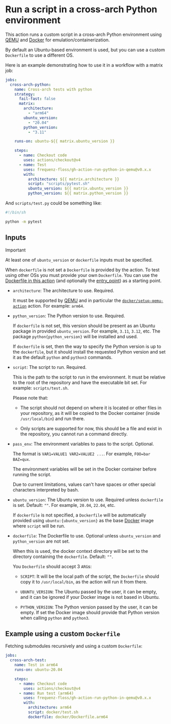 # Run a script in a cross-arch Python environment

This action runs a custom script in a cross-arch Python environment using
[QEMU][qemu] and [Docker][docker] for emulation/containerization.

By default an Ubuntu-based environment is used, but you can use a custom
`Dockerfile` to use a different OS.

Here is an example demonstrating how to use it in a workflow with a matrix job:

```yaml
jobs:
  cross-arch-python:
    name: Cross-arch tests with python
    strategy:
      fail-fast: false
      matrix:
        architecture:
          - "arm64"
        ubuntu_version:
          - "20.04"
        python_version:
          - "3.11"

    runs-on: ubuntu-${{ matrix.ubuntu_version }}

    steps:
      - name: Checkout code
        uses: actions/checkout@v4
      - name: Test
        uses: frequenz-floss/gh-action-run-python-in-qemu@v0.x.x
        with:
          architecture: ${{ matrix.architecture }}
          script: "scripts/pytest.sh"
          ubuntu_version: ${{ matrix.ubuntu_version }}
          python_version: ${{ matrix.python_version }}
```

And `scripts/test.py` could be something like:

```sh
#!/bin/sh

python -m pytest
```

## Inputs

> [!IMPORTANT]
> At least one of `ubuntu_version` or `dockerfile` inputs must be specified.
>
> When `dockerfile` is not set a `Dockerfile` is provided by the action. To
> test using other OSs you must provide your own `Dockerfile`. You can use the
> [Dockerfile in this action](resources/Dockerfile) (and optionally the
> [entry_point](resources/entrypoint)) as a starting point.

* `architecture`: The architecture to use. Required.

  It must be supported by [QEMU][qemu] and in particular the
  [`docker/setup-qemu-action`](https://github.com/docker/setup-qemu-action)
  action. For example: `arm64`.

* `python_version`: The Python version to use. Required.

  If `dockerfile` is not set, this version should be present as an Ubuntu
  package in provided `ubuntu_version`. For example, `3.11`, `3.12`, etc. The
  package `python{python_version}` will be installed and used.

  If `dockerfile` is set, then the way to specify the Python version is
  up to the `dockerfile`, but it should install the requested Python
  version and set it as the default `python` and `python3` commands.

* `script`: The script to run. Required.

  This is the path to the script to run in the environment. It must be relative
  to the root of the repository and have the executable bit set. For example:
  `scripts/test.sh`.

  Please note that:

  * The script should not depend on where it is located or other files in
    your repository, as it will be copied to the Docker container (inside
    `/usr/local/bin`) and run there.
  
  * Only scripts are supported for now, this should be a file and exist in
    the repository, you cannot run a command directly.

* `pass_env`: The environment variables to pass to the script. Optional.

  The format is `VAR1=VALUE1 VAR2=VALUE2 ...`. For example, `FOO=bar BAZ=qux`.

  The environment variables will be set in the Docker container before running
  the script.

  Due to current limitations, values can't have spaces or other special
  characters interpreted by bash.

* `ubuntu_version`: The Ubuntu version to use. Required unless `dockerfile` is
  set. Default: `""`. For example, `20.04`, `22.04`, etc.

  If `dockerfile` is not specified, a `Dockerfile` will be automatically
  provided using `ubuntu:{ubuntu_version}` as the base [Docker][docker] image
  where `script` will be run.

* `dockerfile`: The Dockerfile to use. Optional unless `ubuntu_version` and
  `python_version` are not set.

  When this is used, the docker context directory will be set to the directory
  containing the `dockerfile`. Default: `""`.

  You `Dockerfile` should accept 3 `ARG`s:

  * `SCRIPT`: It will be the local path of the script, the `Dockerfile` should
    copy it to `/usr/local/bin`, as the action will run it from there.

  * `UBUNTU_VERSION`: The Ubuntu passed by the user, it can be empty, and it
    can be ignored if your Docker image is not based in Ubuntu.

  * `PYTHON_VERSION`: The Python version passed by the user, it can be empty.
    If set the Docker image should provide that Python version when calling
    `python` and `python3`.

## Example using a custom `Dockerfile`

Fetching submodules recursively and using a custom `Dockerfile`:

```yaml
jobs:
  cross-arch-test:
    name: Test in arm64
    runs-on: ubuntu-20.04

    steps:
      - name: Checkout code
        uses: actions/checkout@v4
      - name: Run test (arm64)
        uses: frequenz-floss/gh-action-run-python-in-qemu@v0.x.x
        with:
          architecture: arm64
          script: docker/test.sh
          dockerfile: docker/Dockerfile.arm64
```

[qemu]: https://www.qemu.org/
[docker]: https://www.docker.com/
